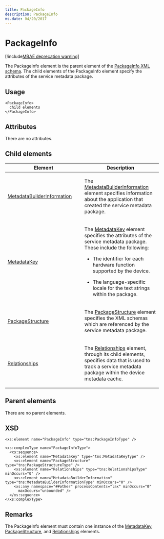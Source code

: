 ```yaml
---
title: PackageInfo
description: PackageInfo
ms.date: 04/20/2017
---
```


# PackageInfo

[!include[MBAE deprecation warning](../includes/mbae-deprecation-warning.md)]

The PackageInfo element is the parent element of the [PackageInfo XML schema](packageinfo-xml-schema.md). The child elements of the PackageInfo element specify the attributes of the service metadata package.

## Usage


``` syntax
<PackageInfo>
  child elements
</PackageInfo>
```

## Attributes


There are no attributes.

## Child elements


<table>
<colgroup>
<col width="50%" />
<col width="50%" />
</colgroup>
<thead>
<tr class="header">
<th>Element</th>
<th>Description</th>
</tr>
</thead>
<tbody>
<tr class="odd">
<td><p><a href="metadatabuilderinformation.md" data-raw-source="[MetadataBuilderInformation](metadatabuilderinformation.md)">MetadataBuilderInformation</a></p></td>
<td><p>The <a href="metadatabuilderinformation.md" data-raw-source="[MetadataBuilderInformation](metadatabuilderinformation.md)">MetadataBuilderInformation</a> element specifies information about the application that created the service metadata package.</p></td>
</tr>
<tr class="even">
<td><p><a href="metadatakey.md" data-raw-source="[MetadataKey](metadatakey.md)">MetadataKey</a></p></td>
<td><p>The <a href="metadatakey.md" data-raw-source="[MetadataKey](metadatakey.md)">MetadataKey</a> element specifies the attributes of the service metadata package. These include the following:</p>
<ul>
<li><p>The identifier for each hardware function supported by the device.</p></li>
<li><p>The language-specific locale for the text strings within the package.</p></li>
</ul></td>
</tr>
<tr class="odd">
<td><p><a href="packagestructure.md" data-raw-source="[PackageStructure](packagestructure.md)">PackageStructure</a></p></td>
<td><p>The <a href="packagestructure.md" data-raw-source="[PackageStructure](packagestructure.md)">PackageStructure</a> element specifies the XML schemas which are referenced by the service metadata package.</p></td>
</tr>
<tr class="even">
<td><p><a href="relationships.md" data-raw-source="[Relationships](relationships.md)">Relationships</a></p></td>
<td><p>The <a href="relationships.md" data-raw-source="[Relationships](relationships.md)">Relationships</a> element, through its child elements, specifies data that is used to track a service metadata package within the device metadata cache.</p></td>
</tr>
</tbody>
</table>

 

## Parent elements


There are no parent elements.

## XSD


``` syntax
<xs:element name="PackageInfo" type="tns:PackageInfoType" />

<xs:complexType name="PackageInfoType">
  <xs:sequence>
    <xs:element name="MetadataKey" type="tns:MetadataKeyType" />
    <xs:element name="PackageStructure" type="tns:PackageStructureType" />
    <xs:element name="Relationships" type="tns:RelationshipsType" minOccurs="0" />
    <xs:element name="MetadataBuilderInformation" type="tns:MetadataBuilderInformationType" minOccurs="0" />
    <xs:any namespace="##other" processContents="lax" minOccurs="0"
      maxOccurs="unbounded" />
  </xs:sequence>
</xs:complexType>
```

## Remarks


The PackageInfo element must contain one instance of the [MetadataKey](metadatakey.md), [PackageStructure](packagestructure.md), and [Relationships](relationships.md) elements.

 

 





